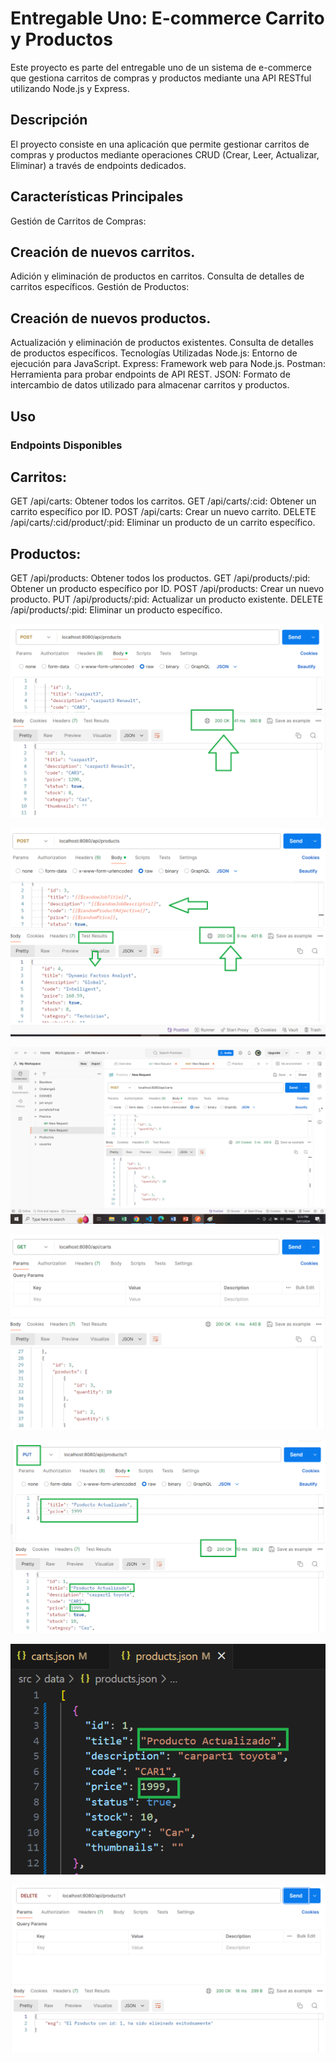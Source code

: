 # Entregable Uno: E-commerce Carrito y Productos
Este proyecto es parte del entregable uno de un sistema de e-commerce que gestiona carritos de compras y productos mediante una API RESTful utilizando Node.js y Express.

## Descripción
El proyecto consiste en una aplicación que permite gestionar carritos de compras y productos mediante operaciones CRUD (Crear, Leer, Actualizar, Eliminar) a través de endpoints dedicados.

## Características Principales
Gestión de Carritos de Compras:

## Creación de nuevos carritos.
Adición y eliminación de productos en carritos.
Consulta de detalles de carritos específicos.
Gestión de Productos:

## Creación de nuevos productos.
Actualización y eliminación de productos existentes.
Consulta de detalles de productos específicos.
Tecnologías Utilizadas
Node.js: Entorno de ejecución para JavaScript.
Express: Framework web para Node.js.
Postman: Herramienta para probar endpoints de API REST.
JSON: Formato de intercambio de datos utilizado para almacenar carritos y productos.

## Uso
### Endpoints Disponibles

## Carritos:
GET /api/carts: Obtener todos los carritos.
GET /api/carts/:cid: Obtener un carrito específico por ID.
POST /api/carts: Crear un nuevo carrito.
DELETE /api/carts/:cid/product/:pid: Eliminar un producto de un carrito específico.

## Productos:
GET /api/products: Obtener todos los productos.
GET /api/products/:pid: Obtener un producto específico por ID.
POST /api/products: Crear un nuevo producto.
PUT /api/products/:pid: Actualizar un producto existente.
DELETE /api/products/:pid: Eliminar un producto específico.

![imagen](src/assets/image.png)

![imagen](src/assets/image(1).png)

![imagen](src/assets/image(2).png)

![imagen](src/assets/image(3).png)

![imagen](src/assets/image(4).png)

![imagen](src/assets/image(5).png)

![imagen](src/assets/image(6).png)

